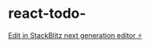 # react-todo-

[Edit in StackBlitz next generation editor ⚡️](https://stackblitz.com/~/github.com/namanmishra786/react-todo-)